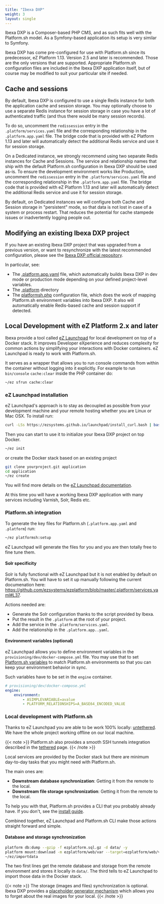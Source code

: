 ```yaml
---
title: "Ibexa DXP"
weight: 3
layout: single
---
```


Ibexa DXP is a Composer-based PHP CMS, and as such fits well with the Platform.sh model.  As a Symfony-based application its setup is very similar to Symfony.

Ibexa DXP has come pre-configured for use with Platform.sh since its predecessor, eZ Platform 1.13. Version 2.5 and later is recommended. Those are the only versions that are supported.  Appropriate Platform.sh configuration files are included in the Ibexa DXP application itself, but of course may be modified to suit your particular site if needed.

## Cache and sessions

By default, Ibexa DXP is configured to use a single Redis instance for both the application cache and session storage.  You may optionally choose to use a separate Redis instance for session storage in case you have a lot of authenticated traffic (and thus there would be many session records).

To do so, uncomment the `redissession` entry in the `.platform/services.yaml` file and the corresponding relationship in the `.platform.app.yaml` file.  The bridge code that is provided with eZ Platform 1.13 and later will automatically detect the additional Redis service and use it for session storage.

On a Dedicated instance, we strongly recommend using two separate Redis instances for Cache and Sessions.  The service and relationship names that ship with the default Platform.sh configuration in Ibexa DXP should be used as-is.  To ensure the development environment works like Production, uncomment the `redissession` entry in the `.platform/services.yaml` file and the corresponding relationship in the `.platform.app.yaml` file.  The bridge code that is provided with eZ Platform 1.13 and later will automatically detect the additional Redis service and use it for session storage.

By default, on Dedicated instances we will configure both Cache and Session storage in "persistent" mode, so that data is not lost in case of a system or process restart.  That reduces the potential for cache stampede issues or inadvertently logging people out.

## Modifying an existing Ibexa DXP project

If you have an existing Ibexa DXP project that was upgraded from a previous version, or want to resynchronize with the latest recommended configuration, please see the [Ibexa DXP official repository](https://github.com/ezsystems/ezplatform).

In particular, see:

 * The [.platform.app.yaml](https://github.com/ezsystems/ezplatform/blob/master/.platform.app.yaml) file, which automatically builds Ibexa DXP in dev mode or production mode depending on your defined project-level variables.
 * The [.platform](https://github.com/ezsystems/ezplatform/tree/master/.platform) directory
 * The [platformsh.php](https://github.com/ezsystems/ezplatform/blob/master/config/packages/overrides/platformsh.php) configuration file, which does the work of mapping Platform.sh environment variables into Ibexa DXP.  It also will automatically  enable Redis-based cache and session support if detected.

## Local Development with eZ Platform 2.x and later

Ibexa provide a tool called [eZ Launchpad](https://ezsystems.github.io/launchpad/) for local development on top of a Docker stack. It improves Developer eXperience and reduces complexity for common actions by simplifying your interactions with Docker containers. eZ Launchpad is ready to work with Platform.sh.

It serves as a wrapper that allows you to run console commands from within the container without logging into it explicitly. For example to run `bin/console` `cache:clear` inside the PHP container do:

```bash
~/ez sfrun cache:clear
```

### eZ Launchpad installation

eZ Launchpad's approach is to stay as decoupled as possible from your development machine and your remote hosting whether you are Linux or Mac OSX. To install run:

```bash
curl -LSs https://ezsystems.github.io/launchpad/install_curl.bash | bash
```

Then you can start to use it to initialize your Ibexa DXP project on top Docker.

```bash
~/ez init
```

or create the Docker stack based on an existing project

```bash
git clone yourproject.git application
cd application
~/ez create
```

You will find more details on the [eZ Launchpad documentation](https://ezsystems.github.io/launchpad/).

At this time you will have a working Ibexa DXP application with many services including Varnish, Solr, Redis etc.

### Platform.sh integration

To generate the key files for Platform.sh (`.platform.app.yaml` and `.platform`) run:

```bash
~/ez platformsh:setup
```

eZ Launchpad will generate the files for you and you are then totally free to fine tune them.

#### Solr specificity

Solr is fully functional with eZ Launchpad but it is not enabled by default on Platform.sh. You will have to set it up manually following the current documenation here: https://github.com/ezsystems/ezplatform/blob/master/.platform/services.yaml#L37.

Actions needed are:

* Generate the Solr configuration thanks to the script provided by Ibexa.
* Put the result in the `.platform` at the root of your project.
* Add the service in the `.platform/services.yaml`.
* Add the relationship in the `.platform.app..yaml`.

#### Environment variables (optional)

eZ Launchpad allows you to define environment variables in the `provisioning/dev/docker-compose.yml` file. You may use that to set [Platform.sh variables](/development/variables.md) to match Platform.sh environments so that you can keep your environment behavior in sync.

Such variables have to be set in the `engine` container.

```yaml
# provisioning/dev/docker-compose.yml
engine:
    environment:
        - ASIMPLEVARIABLE=avalue
        - PLATFORM_RELATIONSHIPS=A_BASE64_ENCODED_VALUE
```

### Local development with Platform.sh

Thanks to eZ Launchpad you are able to be work 100% locally: [untethered](/development/local/untethered.md). We have the whole project working offline on our local machine.

{{< note >}}
Platform.sh also provides a smooth SSH tunnels integration described in the [tethered](/development/local/tethered.html) page.
{{< /note >}}

Local services are provided by the Docker stack but there are minimum day-to-day tasks that you might need with Platform.sh.

The main ones are:

* **Downstream database synchronization**: Getting it from the remote to the local.
* **Downstream file storage synchronization**: Getting it from the remote to the local.

To help you with that, Platform.sh provides a CLI that you probably already have. If you don't, see the [install guide](/development/cli/_index.md#installation).

Combined together, eZ Launchpad and Platform.sh CLI make those actions straight forward and simple.

#### Database and storage synchronization

```bash
platform db:dump --gzip -f ezplatform.sql.gz -d data/ -y
platform mount:download -m ezplatform/web/var --target=ezplatform/web/var/ -y
~/ez/importdata
```

The two first lines get the remote database and storage from the remote environment and stores it locally in `data/`. The third tells to eZ Launchpad to import those data in the Docker stack.

{{< note >}}
The storage (images and files) synchronization is optional. Ibexa DXP provides a [placeholder generator mechanism](https://doc.ibexa.co/en/latest/guide/images/#setting-placeholder-generator) which allows you to forget about the real images for your local.
{{< /note >}}
